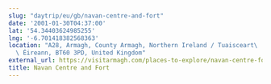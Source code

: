 ```yaml
---
slug: "daytrip/eu/gb/navan-centre-and-fort"
date: '2001-01-30T04:37:00'
lat: '54.34403624985255'
lng: '-6.701418382568363'
location: "A28, Armagh, County Armagh, Northern Ireland / Tuaisceart\
  \ Éireann, BT60 3PD, United Kingdom"
external_url: https://visitarmagh.com/places-to-explore/navan-centre-fort/
title: Navan Centre and Fort
---
```



